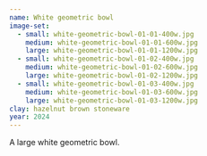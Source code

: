```yaml
---
name: White geometric bowl
image-set:
  - small: white-geometric-bowl-01-01-400w.jpg
    medium: white-geometric-bowl-01-01-600w.jpg
    large: white-geometric-bowl-01-01-1200w.jpg
  - small: white-geometric-bowl-01-02-400w.jpg
    medium: white-geometric-bowl-01-02-600w.jpg
    large: white-geometric-bowl-01-02-1200w.jpg
  - small: white-geometric-bowl-01-03-400w.jpg
    medium: white-geometric-bowl-01-03-600w.jpg
    large: white-geometric-bowl-01-03-1200w.jpg
clay: hazelnut brown stoneware
year: 2024
---
```


A large white geometric bowl.